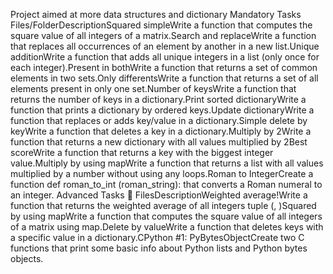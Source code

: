 Project aimed at more data structures and dictionary
Mandatory Tasks
Files/FolderDescriptionSquared simpleWrite a function that computes the square value of all integers of a matrix.Search and replaceWrite a function that replaces all occurrences of an element by another in a new list.Unique additionWrite a function that adds all unique integers in a list (only once for each integer).Present in bothWrite a function that returns a set of common elements in two sets.Only differentsWrite a function that returns a set of all elements present in only one set.Number of keysWrite a function that returns the number of keys in a dictionary.Print sorted dictionaryWrite a function that prints a dictionary by ordered keys.Update dictionaryWrite a function that replaces or adds key/value in a dictionary.Simple delete by keyWrite a function that deletes a key in a dictionary.Multiply by 2Write a function that returns a new dictionary with all values multiplied by 2Best scoreWrite a function that returns a key with the biggest integer value.Multiply by using mapWrite a function that returns a list with all values multiplied by a number without using any loops.Roman to IntegerCreate a function def roman_to_int (roman_string): that converts a Roman numeral to an integer.
Advanced Tasks :light_rail:
FilesDescriptionWeighted average!Write a function that returns the weighted average of all integers tuple (<score>, <weight>)Squared by using mapWrite a function that computes the square value of all integers of a matrix using map.Delete by valueWrite a function that deletes keys with a specific value in a dictionary.CPython #1: PyBytesObjectCreate two C functions that print some basic info about Python lists and Python bytes objects.
